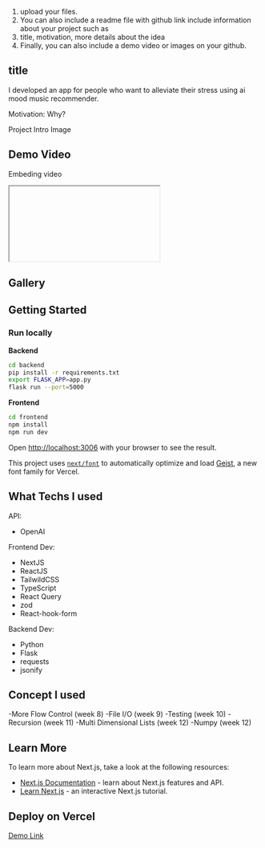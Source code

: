1. upload your files. 
2. You can also include a readme file with github link include information about your project such as 
3. title, motivation, more details about the idea
4. Finally, you can also include a demo video or images on your github. 

## title

I developed an app for people who want to alleviate their stress using ai mood music recommender.

Motivation: Why?

<img>Project Intro Image</img>

## Demo Video

Embeding video 
<iframe></iframe>

## Gallery

## Getting Started

### Run locally

**Backend**
```bash
cd backend
pip install -r requirements.txt
export FLASK_APP=app.py
flask run --port=5000
```

**Frontend**
```bash
cd frontend
npm install
npm run dev
```

Open [http://localhost:3006](http://localhost:3006) with your browser to see the result.

This project uses [`next/font`](https://nextjs.org/docs/app/building-your-application/optimizing/fonts) to automatically optimize and load [Geist](https://vercel.com/font), a new font family for Vercel.


## What Techs I used

API:

- OpenAI

Frontend Dev:

- NextJS
- ReactJS
- TailwildCSS
- TypeScript
- React Query
- zod
- React-hook-form

Backend Dev:

- Python
- Flask
- requests
- jsonify

## Concept I used

-More Flow Control (week 8) 
-File I/O (week 9) 
-Testing (week 10) 
-Recursion (week 11) 
-Multi Dimensional Lists (week 12) 
-Numpy (week 12)

## Learn More

To learn more about Next.js, take a look at the following resources:

- [Next.js Documentation](https://nextjs.org/docs) - learn about Next.js features and API.
- [Learn Next.js](https://nextjs.org/learn) - an interactive Next.js tutorial.

## Deploy on Vercel

[Demo Link](https://nextjs.org/learn)



